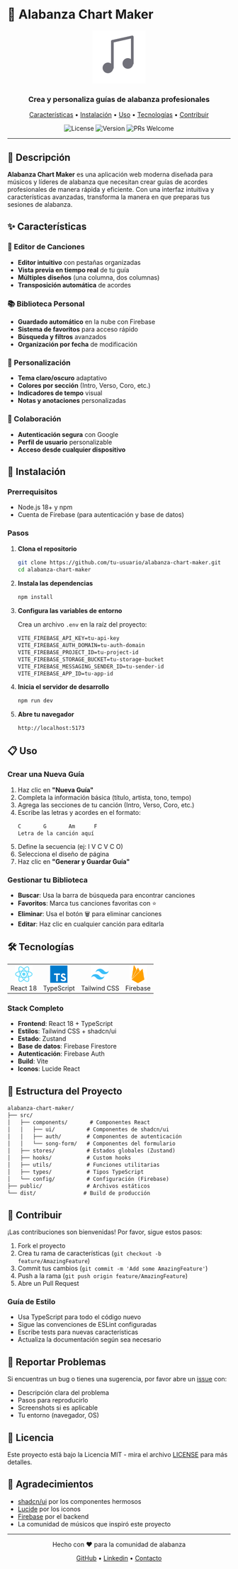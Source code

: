 # 🎵 Alabanza Chart Maker

<div align="center">
  <img src="public/logo.svg" alt="Alabanza Chart Maker Logo" width="120" height="120">
  
  <h3>Crea y personaliza guías de alabanza profesionales</h3>
  
  <p>
    <a href="#características">Características</a> •
    <a href="#instalación">Instalación</a> •
    <a href="#uso">Uso</a> •
    <a href="#tecnologías">Tecnologías</a> •
    <a href="#contribuir">Contribuir</a>
  </p>

  ![License](https://img.shields.io/badge/license-MIT-blue.svg)
  ![Version](https://img.shields.io/badge/version-1.0.0-green.svg)
  ![PRs Welcome](https://img.shields.io/badge/PRs-welcome-brightgreen.svg)
</div>

---

## 📖 Descripción

**Alabanza Chart Maker** es una aplicación web moderna diseñada para músicos y líderes de alabanza que necesitan crear guías de acordes profesionales de manera rápida y eficiente. Con una interfaz intuitiva y características avanzadas, transforma la manera en que preparas tus sesiones de alabanza.

## ✨ Características

### 🎸 Editor de Canciones
- **Editor intuitivo** con pestañas organizadas
- **Vista previa en tiempo real** de tu guía
- **Múltiples diseños** (una columna, dos columnas)
- **Transposición automática** de acordes

### 📚 Biblioteca Personal
- **Guardado automático** en la nube con Firebase
- **Sistema de favoritos** para acceso rápido
- **Búsqueda y filtros** avanzados
- **Organización por fecha** de modificación

### 🎨 Personalización
- **Tema claro/oscuro** adaptativo
- **Colores por sección** (Intro, Verso, Coro, etc.)
- **Indicadores de tempo** visual
- **Notas y anotaciones** personalizadas

### 👥 Colaboración
- **Autenticación segura** con Google
- **Perfil de usuario** personalizable
- **Acceso desde cualquier dispositivo**

## 🚀 Instalación

### Prerrequisitos
- Node.js 18+ y npm
- Cuenta de Firebase (para autenticación y base de datos)

### Pasos

1. **Clona el repositorio**
   ```bash
   git clone https://github.com/tu-usuario/alabanza-chart-maker.git
   cd alabanza-chart-maker
   ```

2. **Instala las dependencias**
   ```bash
   npm install
   ```

3. **Configura las variables de entorno**
   
   Crea un archivo `.env` en la raíz del proyecto:
   ```env
   VITE_FIREBASE_API_KEY=tu-api-key
   VITE_FIREBASE_AUTH_DOMAIN=tu-auth-domain
   VITE_FIREBASE_PROJECT_ID=tu-project-id
   VITE_FIREBASE_STORAGE_BUCKET=tu-storage-bucket
   VITE_FIREBASE_MESSAGING_SENDER_ID=tu-sender-id
   VITE_FIREBASE_APP_ID=tu-app-id
   ```

4. **Inicia el servidor de desarrollo**
   ```bash
   npm run dev
   ```

5. **Abre tu navegador**
   ```
   http://localhost:5173
   ```

## 📋 Uso

### Crear una Nueva Guía

1. Haz clic en **"Nueva Guía"**
2. Completa la información básica (título, artista, tono, tempo)
3. Agrega las secciones de tu canción (Intro, Verso, Coro, etc.)
4. Escribe las letras y acordes en el formato:
   ```
   C       G       Am      F
   Letra de la canción aquí
   ```
5. Define la secuencia (ej: I V C V C O)
6. Selecciona el diseño de página
7. Haz clic en **"Generar y Guardar Guía"**

### Gestionar tu Biblioteca

- **Buscar**: Usa la barra de búsqueda para encontrar canciones
- **Favoritos**: Marca tus canciones favoritas con ⭐
- **Eliminar**: Usa el botón 🗑️ para eliminar canciones
- **Editar**: Haz clic en cualquier canción para editarla

## 🛠️ Tecnologías

<table>
  <tr>
    <td align="center">
      <img src="https://raw.githubusercontent.com/devicons/devicon/master/icons/react/react-original.svg" width="40" height="40" alt="React"/>
      <br>React 18
    </td>
    <td align="center">
      <img src="https://raw.githubusercontent.com/devicons/devicon/master/icons/typescript/typescript-original.svg" width="40" height="40" alt="TypeScript"/>
      <br>TypeScript
    </td>
    <td align="center">
      <img src="https://raw.githubusercontent.com/devicons/devicon/master/icons/tailwindcss/tailwindcss-original.svg" width="40" height="40" alt="Tailwind"/>
      <br>Tailwind CSS
    </td>
    <td align="center">
      <img src="https://raw.githubusercontent.com/devicons/devicon/master/icons/firebase/firebase-plain.svg" width="40" height="40" alt="Firebase"/>
      <br>Firebase
    </td>
  </tr>
</table>

### Stack Completo

- **Frontend**: React 18 + TypeScript
- **Estilos**: Tailwind CSS + shadcn/ui
- **Estado**: Zustand
- **Base de datos**: Firebase Firestore
- **Autenticación**: Firebase Auth
- **Build**: Vite
- **Iconos**: Lucide React

## 📁 Estructura del Proyecto

```
alabanza-chart-maker/
├── src/
│   ├── components/       # Componentes React
│   │   ├── ui/          # Componentes de shadcn/ui
│   │   ├── auth/        # Componentes de autenticación
│   │   └── song-form/   # Componentes del formulario
│   ├── stores/          # Estados globales (Zustand)
│   ├── hooks/           # Custom hooks
│   ├── utils/           # Funciones utilitarias
│   ├── types/           # Tipos TypeScript
│   └── config/          # Configuración (Firebase)
├── public/              # Archivos estáticos
└── dist/               # Build de producción
```

## 🤝 Contribuir

¡Las contribuciones son bienvenidas! Por favor, sigue estos pasos:

1. Fork el proyecto
2. Crea tu rama de características (`git checkout -b feature/AmazingFeature`)
3. Commit tus cambios (`git commit -m 'Add some AmazingFeature'`)
4. Push a la rama (`git push origin feature/AmazingFeature`)
5. Abre un Pull Request

### Guía de Estilo

- Usa TypeScript para todo el código nuevo
- Sigue las convenciones de ESLint configuradas
- Escribe tests para nuevas características
- Actualiza la documentación según sea necesario

## 🐛 Reportar Problemas

Si encuentras un bug o tienes una sugerencia, por favor abre un [issue](https://github.com/tu-usuario/alabanza-chart-maker/issues) con:

- Descripción clara del problema
- Pasos para reproducirlo
- Screenshots si es aplicable
- Tu entorno (navegador, OS)

## 📄 Licencia

Este proyecto está bajo la Licencia MIT - mira el archivo [LICENSE](LICENSE) para más detalles.

## 👏 Agradecimientos

- [shadcn/ui](https://ui.shadcn.com/) por los componentes hermosos
- [Lucide](https://lucide.dev/) por los iconos
- [Firebase](https://firebase.google.com/) por el backend
- La comunidad de músicos que inspiró este proyecto

---

<div align="center">
  <p>Hecho con ❤️ para la comunidad de alabanza</p>
  <p>
    <a href="https://github.com/AndresEGV/alabanza-chart-maker">GitHub</a> •
    <a href="https://www.linkedin.com/in/analistaprogramador-andres-gomez/">Linkedin</a> •
    <a href="mailto:agomez.vg@gmail.com">Contacto</a>
  </p>
</div>